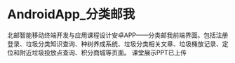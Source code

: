 # AndroidApp_分类邮我
北邮智能移动终端开发与应用课程设计安卓APP——分类邮我前端界面。包括注册登录、垃圾分类知识查询、种树养成系统、垃圾分类相关文章、垃圾桶放记录、定位和附近垃圾投放点查询、积分商城等页面。
课堂展示PPT已上传
